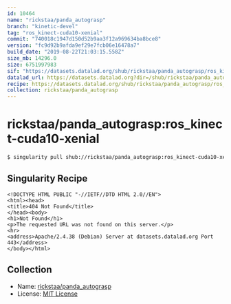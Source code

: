 ```yaml
---
id: 10464
name: "rickstaa/panda_autograsp"
branch: "kinetic-devel"
tag: "ros_kinect-cuda10-xenial"
commit: "740018c1947d150d52b9aa3f12a969634ba8bce8"
version: "fc9d92b9afda9ef29e7fcb06e16478a7"
build_date: "2019-08-22T21:03:15.558Z"
size_mb: 14296.0
size: 6751997983
sif: "https://datasets.datalad.org/shub/rickstaa/panda_autograsp/ros_kinect-cuda10-xenial/2019-08-22-740018c1-fc9d92b9/fc9d92b9afda9ef29e7fcb06e16478a7.sif"
datalad_url: https://datasets.datalad.org?dir=/shub/rickstaa/panda_autograsp/ros_kinect-cuda10-xenial/2019-08-22-740018c1-fc9d92b9/
recipe: https://datasets.datalad.org/shub/rickstaa/panda_autograsp/ros_kinect-cuda10-xenial/2019-08-22-740018c1-fc9d92b9/Singularity
collection: rickstaa/panda_autograsp
---
```


# rickstaa/panda_autograsp:ros_kinect-cuda10-xenial

```bash
$ singularity pull shub://rickstaa/panda_autograsp:ros_kinect-cuda10-xenial
```

## Singularity Recipe

```singularity
<!DOCTYPE HTML PUBLIC "-//IETF//DTD HTML 2.0//EN">
<html><head>
<title>404 Not Found</title>
</head><body>
<h1>Not Found</h1>
<p>The requested URL was not found on this server.</p>
<hr>
<address>Apache/2.4.38 (Debian) Server at datasets.datalad.org Port 443</address>
</body></html>
```

## Collection

 - Name: [rickstaa/panda_autograsp](https://github.com/rickstaa/panda_autograsp)
 - License: [MIT License](https://api.github.com/licenses/mit)

